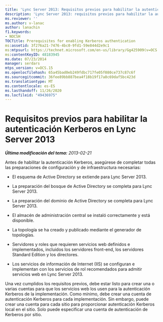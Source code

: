 ```yaml
---
title: 'Lync Server 2013: Requisitos previos para habilitar la autenticación Kerberos'
description: 'Lync Server 2013: requisitos previos para habilitar la autenticación Kerberos.'
ms.reviewer: ''
ms.author: v-lanac
author: lanachin
f1.keywords:
- NOCSH
TOCTitle: Prerequisites for enabling Kerberos authentication
ms:assetid: 3f276a21-7476-4bc0-9fd1-59e844d2e9c1
ms:mtpsurl: https://technet.microsoft.com/en-us/library/Gg425909(v=OCS.15)
ms:contentKeyID: 48183945
ms.date: 07/23/2014
manager: serdars
mtps_version: v=OCS.15
ms.openlocfilehash: 65a45bad0eb249fdbc717fe05f080ce737c87c6f
ms.sourcegitcommit: 36fee89bb887bea4f18b19f17a8c69daf5bc423d
ms.translationtype: MT
ms.contentlocale: es-ES
ms.lasthandoff: 11/26/2020
ms.locfileid: "49436975"
---
```

# <a name="prerequisites-for-enabling-kerberos-authentication-in-lync-server-2013"></a>Requisitos previos para habilitar la autenticación Kerberos en Lync Server 2013

<div data-xmlns="http://www.w3.org/1999/xhtml">

<div class="topic" data-xmlns="http://www.w3.org/1999/xhtml" data-msxsl="urn:schemas-microsoft-com:xslt" data-cs="https://msdn.microsoft.com/">

<div data-asp="https://msdn2.microsoft.com/asp">



</div>

<div id="mainSection">

<div id="mainBody">

<span> </span>

_**Última modificación del tema:** 2013-02-21_

Antes de habilitar la autenticación Kerberos, asegúrese de completar todas las preparaciones de configuración y de infraestructura necesarias:

  - El esquema de Active Directory se extiende para Lync Server 2013.

  - La preparación del bosque de Active Directory se completa para Lync Server 2013.

  - La preparación del dominio de Active Directory se completa para Lync Server 2013.

  - El almacén de administración central se instaló correctamente y está disponible.

  - La topología se ha creado y publicado mediante el generador de topologías.

  - Servidores y roles que requieren servicios web definidos e implementados, incluidos los servidores front-end, los servidores Standard Edition y los directores.

  - Los servicios de información de Internet (IIS) se configuran e implementan con los servicios de rol recomendados para admitir servicios web en Lync Server 2013.

Una vez cumplidos los requisitos previos, debe estar listo para crear una o varias cuentas para que los servicios web los usen para la autenticación Kerberos de la implementación. Como mínimo, debe crear una cuenta de autenticación Kerberos para cada implementación. Sin embargo, puede crear una cuenta para cada sitio para proporcionar autenticación Kerberos local en el sitio. Solo puede especificar una cuenta de autenticación de Kerberos por sitio.

</div>

<span> </span>

</div>

</div>

</div>

